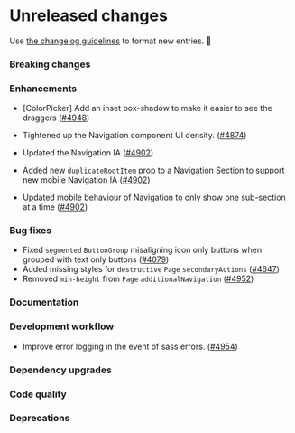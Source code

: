 # Unreleased changes

Use [the changelog guidelines](/documentation/Versioning%20and%20changelog.md) to format new entries. 💜

### Breaking changes

### Enhancements

- [ColorPicker] Add an inset box-shadow to make it easier to see the draggers ([#4948](https://github.com/Shopify/polaris-react/pull/4948))

- Tightened up the Navigation component UI density. ([#4874](https://github.com/Shopify/polaris-react/pull/4874))
- Updated the Navigation IA ([#4902](https://github.com/Shopify/polaris-react/pull/4902))
- Added new `duplicateRootItem` prop to a Navigation Section to support new mobile Navigation IA ([#4902](https://github.com/Shopify/polaris-react/pull/4902))
- Updated mobile behaviour of Navigation to only show one sub-section at a time ([#4902](https://github.com/Shopify/polaris-react/pull/4902))

### Bug fixes

- Fixed `segmented` `ButtonGroup` misaligning icon only buttons when grouped with text only buttons ([#4079](https://github.com/Shopify/polaris-react/issues/4079))
- Added missing styles for `destructive` `Page` `secondaryActions` ([#4647](https://github.com/Shopify/polaris-react/pull/4647))
- Removed `min-height` from `Page` `additionalNavigation` ([#4952](https://github.com/Shopify/polaris-react/pull/4952))

### Documentation

### Development workflow

- Improve error logging in the event of sass errors. ([#4954](https://github.com/Shopify/polaris-react/pull/4954))

### Dependency upgrades

### Code quality

### Deprecations

